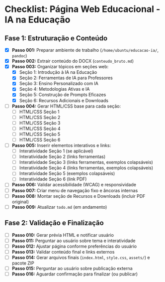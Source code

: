 # Checklist: Página Web Educacional - IA na Educação

## Fase 1: Estruturação e Conteúdo

- [x] **Passo 001:** Preparar ambiente de trabalho (`/home/ubuntu/educacao-ia/`, `pandoc`)
- [x] **Passo 002:** Extrair conteúdo do DOCX (`conteudo_bruto.md`)
- [x] **Passo 003:** Organizar tópicos em seções web:
    - [x] Seção 1: Introdução à IA na Educação
    - [x] Seção 2: Ferramentas de IA para Professores
    - [x] Seção 3: Ensino Personalizado com IA
    - [x] Seção 4: Metodologias Ativas e IA
    - [x] Seção 5: Construção de Prompts Eficazes
    - [x] Seção 6: Recursos Adicionais e Downloads
- [ ] **Passo 004:** Gerar HTML/CSS base para cada seção:
    - [ ] HTML/CSS Seção 1
    - [ ] HTML/CSS Seção 2
    - [ ] HTML/CSS Seção 3
    - [ ] HTML/CSS Seção 4
    - [ ] HTML/CSS Seção 5
    - [ ] HTML/CSS Seção 6
- [ ] **Passo 005:** Inserir elementos interativos e links:
    - [ ] Interatividade Seção 1 (se aplicável)
    - [ ] Interatividade Seção 2 (links ferramentas)
    - [ ] Interatividade Seção 3 (links ferramentas, exemplos colapsáveis)
    - [ ] Interatividade Seção 4 (links ferramentas, exemplos colapsáveis)
    - [ ] Interatividade Seção 5 (exemplos colapsáveis)
    - [ ] Interatividade Seção 6 (link PDF)
- [ ] **Passo 006:** Validar acessibilidade (WCAG) e responsividade
- [ ] **Passo 007:** Criar menu de navegação fixo e âncoras internas
- [ ] **Passo 008:** Montar seção de Recursos e Downloads (incluir PDF original)
- [ ] **Passo 009:** Atualizar `todo.md` (em andamento)

## Fase 2: Validação e Finalização

- [ ] **Passo 010:** Gerar prévia HTML e notificar usuário
- [ ] **Passo 011:** Perguntar ao usuário sobre tema e interatividade
- [ ] **Passo 012:** Ajustar página conforme preferências do usuário
- [ ] **Passo 013:** Validar conteúdo final e links externos
- [ ] **Passo 014:** Gerar arquivos finais (`index.html`, `style.css`, `assets/`) e pacote ZIP
- [ ] **Passo 015:** Perguntar ao usuário sobre publicação externa
- [ ] **Passo 016:** Aguardar confirmação para finalizar (ou publicar)
